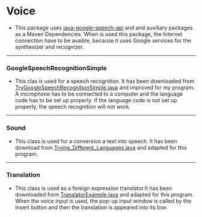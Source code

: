 # Voice
- This package uses [java-google-speech-api](https://github.com/goxr3plus/java-google-speech-api) and and auxiliary packages as a Maven Dependencies.  When is used this package, the Internet connection have to be avaible, because it uses Google services for the synthesizer and recognizer. 

------------

### GoogleSpeechRecognitionSimple
- This clas is used for a speech recognition. It has been downloaded from [TryGoogleSpeechRecognitionSimple.java](https://github.com/goxr3plus/Java-Google-Speech-Recognizer/blob/master/src/Try_Google_Speech_Recognition_Simple/TryGoogleSpeechRecognitionSimple.java "TryGoogleSpeechRecognitionSimple.java") and improved for my program. A microphone has to be connected to a computer and the language code has to be set up properly. If the language code is not set up properly, the speech recognition will not work.

------------

### Sound
- This class is used for a conversion a text into speech. It has been download from [Trying_Different_Languages.java](https://github.com/goxr3plus/Java-Google-Text-To-Speech/blob/master/src/application/Trying_Different_Languages.java "Trying_Different_Languages.java") and adapted for this program.  

------------

### Translation
- This class is used as a foreign expression translator.It has been downloaded from [TranslatorExample.java](https://github.com/goxr3plus/Java-Google-Text-To-Speech/blob/master/src/translator/TranslatorExample.java "TranslatorExample.java") and adapted for this program.  When the voice input is used, the pop-up input window is called by the Insert button and then the translation is appeared into its box. 